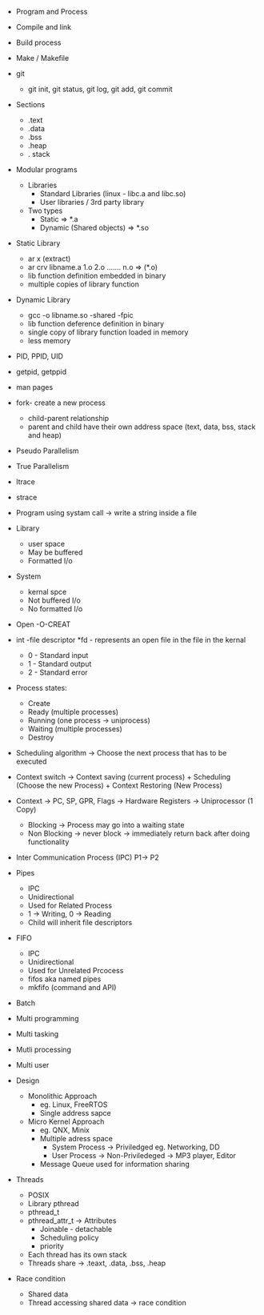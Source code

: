 
* Program and Process
* Compile and link
* Build process
* Make / Makefile
* git
    * git init, git status, git log, git add, git commit

* Sections
    * .text
    * .data
    * .bss
    * .heap
    * . stack

* Modular programs
    * Libraries
        * Standard Libraries (linux - libc.a and libc.so)
        * User libraries / 3rd party library
    * Two types
        * Static => *.a
        * Dynamic (Shared objects) => *.so 

* Static Library
    * ar x (extract)
    * ar crv libname.a 1.o 2.o ....... n.o => (*.o)
    * lib function definition embedded in binary
    * multiple copies of library function
* Dynamic Library
    * gcc -o libname.so -shared -fpic
    * lib function deference definition in binary
    * single copy of library function loaded in memory
    * less memory


* PID, PPID, UID
* getpid, getppid
* man pages


* fork- create a new process
    * child-parent relationship
    * parent and child have their own address space (text, data, bss, stack and heap) 

* Pseudo Parallelism
* True Parallelism

* ltrace
* strace
* Program using systam call -> write a string inside a file

* Library
    * user space
    * May be buffered
    * Formatted I/o
* System
    * kernal spce
    * Not buffered I/o
    * No formatted I/o

* Open -O-CREAT
* int -file descriptor
    *fd - represents an open file in the file in the kernal 
    * 0 - Standard input
    * 1 - Standard output
    * 2 - Standard error

* Process states:
    * Create
    * Ready (multiple processes)
    * Running (one process -> uniprocess)
    * Waiting (multiple processes)
    * Destroy

* Scheduling algorithm -> Choose the next process that has to be executed
* Context switch -> Context saving (current process) + Scheduling (Choose the new Process) + Context Restoring (New Process)
* Context -> PC, SP, GPR, Flags -> Hardware Registers -> Uniprocessor (1 Copy)

    * Blocking -> Process may go into a waiting state
    * Non Blocking -> never block -> immediately return back after doing functionality

*  Inter Communication Process (IPC)
    P1-> P2

* Pipes
    * IPC
    * Unidirectional
    * Used for Related Process
    * 1 -> Writing, 0 -> Reading
    * Child will inherit file descriptors

* FIFO
    * IPC
    * Unidirectional
    * Used for Unrelated Prcocess
    * fifos aka named pipes
    * mkfifo (command and API)

* Batch
* Multi programming
* Multi tasking
* Mutli processing
* Multi user

* Design
    * Monolithic Approach
        * eg. Linux, FreeRTOS
        * Single address sapce
    * Micro Kernel Approach
        * eg. QNX, Minix
        * Multiple adress space
            * System Process -> Priviledged eg. Networking, DD
            * User Process -> Non-Priviledeged -> MP3 player, Editor
        * Message Queue used for information sharing

* Threads 
    * POSIX
    * Library pthread
    * pthread_t
    * pthread_attr_t -> Attributes
        * Joinable - detachable
        * Scheduling policy
        * priority
    * Each thread has its own stack
    * Threads share -> .teaxt, .data, .bss, .heap

* Race condition
    * Shared data
    * Thread accessing shared data -> race condition